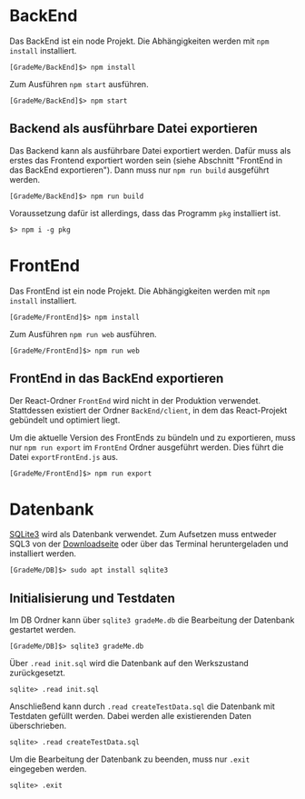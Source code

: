 # BackEnd
Das BackEnd ist ein node Projekt. Die Abhängigkeiten werden mit `npm install` installiert.

```shell
[GradeMe/BackEnd]$> npm install
```

Zum Ausführen `npm start` ausführen.

```shell
[GradeMe/BackEnd]$> npm start
```

## Backend als ausführbare Datei exportieren
Das Backend kann als ausführbare Datei exportiert werden. Dafür muss als erstes das Frontend exportiert worden sein (siehe Abschnitt "FrontEnd in das BackEnd exportieren"). Dann muss nur `npm run build` ausgeführt werden. 

```shell
[GradeMe/BackEnd]$> npm run build
```

Voraussetzung dafür ist allerdings, dass das Programm `pkg` installiert ist.
```shell
$> npm i -g pkg
```


# FrontEnd
Das FrontEnd ist ein node Projekt. Die Abhängigkeiten werden mit `npm install` installiert.

```shell
[GradeMe/FrontEnd]$> npm install
```

Zum Ausführen `npm run web` ausführen.

```shell
[GradeMe/FrontEnd]$> npm run web
```

## FrontEnd in das BackEnd exportieren
Der React-Ordner `FrontEnd` wird nicht in der Produktion verwendet. Stattdessen existiert der Ordner `BackEnd/client`, in dem das React-Projekt gebündelt und optimiert liegt.

Um die aktuelle Version des FrontEnds zu bündeln und zu exportieren, muss nur `npm run export` im `FrontEnd` Ordner ausgeführt werden. Dies führt die Datei `exportFrontEnd.js` aus.

```shell
[GradeMe/FrontEnd]$> npm run export
```

# Datenbank
[SQLite3](https://sqlite.org/index.html) wird als Datenbank verwendet. Zum Aufsetzen muss entweder SQL3 von der [Downloadseite](https://sqlite.org/download.html) oder über das Terminal heruntergeladen und installiert werden.
```shell
[GradeMe/DB]$> sudo apt install sqlite3
```

## Initialisierung und Testdaten
Im DB Ordner kann über `sqlite3 gradeMe.db` die Bearbeitung der Datenbank gestartet werden.
```shell
[GradeMe/DB]$> sqlite3 gradeMe.db
```

Über `.read init.sql` wird die Datenbank auf den Werkszustand zurückgesetzt.
```shell
sqlite> .read init.sql
```

Anschließend kann durch `.read createTestData.sql` die Datenbank mit Testdaten gefüllt werden. Dabei werden alle existierenden Daten überschrieben.
```shell
sqlite> .read createTestData.sql
```

Um die Bearbeitung der Datenbank zu beenden, muss nur `.exit` eingegeben werden.
```shell
sqlite> .exit
```
